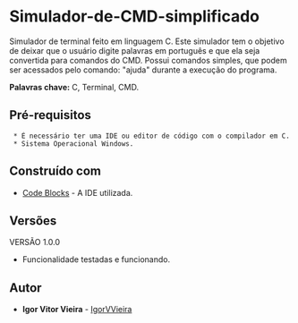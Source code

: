# Simulador-de-CMD-simplificado
Simulador de terminal feito em linguagem C.
Este simulador tem o objetivo de deixar que o usuário digite palavras em português e que ela seja convertida para comandos do CMD.
Possui comandos simples, que podem ser acessados pelo comando: "ajuda" durante a execução do programa.

**Palavras chave:** C, Terminal, CMD.

## Pré-requisitos
```
 * É necessário ter uma IDE ou editor de código com o compilador em C.
 * Sistema Operacional Windows.
```

## Construído com
* [Code Blocks](http://www.codeblocks.org/) - A IDE utilizada.


## Versões
VERSÃO 1.0.0 
* Funcionalidade testadas e funcionando.

## Autor
* **Igor Vitor Vieira** - [IgorVVieira](https://github.com/IgorVViera)